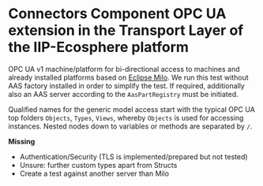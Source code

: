 # Connectors Component OPC UA extension in the Transport Layer of the IIP-Ecosphere platform

OPC UA v1 machine/platform for bi-directional access to machines and already installed platforms based on [Eclipse Milo](https://projects.eclipse.org/projects/iot.milo). We run this test without AAS factory installed in order to simplify 
the test. If required, additionally also an AAS server according to the ``AasPartRegistry`` must be initiated.

Qualified names for the generic model access start with the typical OPC UA top folders `Objects`, `Types`, 
`Views`, whereby `Objects` is used for accessing instances. Nested nodes down to variables or methods are separated by `/`.

**Missing**
- Authentication/Security (TLS is implemented/prepared but not tested)
- Unsure: further custom types apart from Structs
- Create a test against another server than Milo
